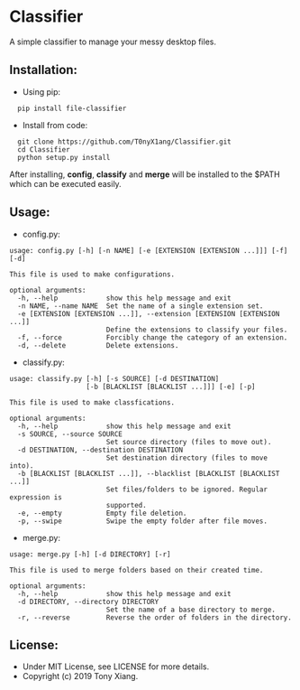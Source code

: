 # Classifier
A simple classifier to manage your messy desktop files.

## Installation:
* Using pip:
```
  pip install file-classifier
```

* Install from code:
```
  git clone https://github.com/T0nyX1ang/Classifier.git
  cd Classifier
  python setup.py install
```

After installing, **config**, **classify** and **merge** will be installed to the $PATH which can be executed easily. 

## Usage:
* config.py:
```
usage: config.py [-h] [-n NAME] [-e [EXTENSION [EXTENSION ...]]] [-f] [-d]

This file is used to make configurations.

optional arguments:
  -h, --help            show this help message and exit
  -n NAME, --name NAME  Set the name of a single extension set.
  -e [EXTENSION [EXTENSION ...]], --extension [EXTENSION [EXTENSION ...]]
                        Define the extensions to classify your files.
  -f, --force           Forcibly change the category of an extension.
  -d, --delete          Delete extensions.
```

* classify.py:
```
usage: classify.py [-h] [-s SOURCE] [-d DESTINATION]
                   [-b [BLACKLIST [BLACKLIST ...]]] [-e] [-p]

This file is used to make classfications.

optional arguments:
  -h, --help            show this help message and exit
  -s SOURCE, --source SOURCE
                        Set source directory (files to move out).
  -d DESTINATION, --destination DESTINATION
                        Set destination directory (files to move into).
  -b [BLACKLIST [BLACKLIST ...]], --blacklist [BLACKLIST [BLACKLIST ...]]
                        Set files/folders to be ignored. Regular expression is
                        supported.
  -e, --empty           Empty file deletion.
  -p, --swipe           Swipe the empty folder after file moves.
```

* merge.py:
```
usage: merge.py [-h] [-d DIRECTORY] [-r]

This file is used to merge folders based on their created time.

optional arguments:
  -h, --help            show this help message and exit
  -d DIRECTORY, --directory DIRECTORY
                        Set the name of a base directory to merge.
  -r, --reverse         Reverse the order of folders in the directory.
```

## License:
* Under MIT License, see LICENSE for more details.
* Copyright (c) 2019 Tony Xiang.
